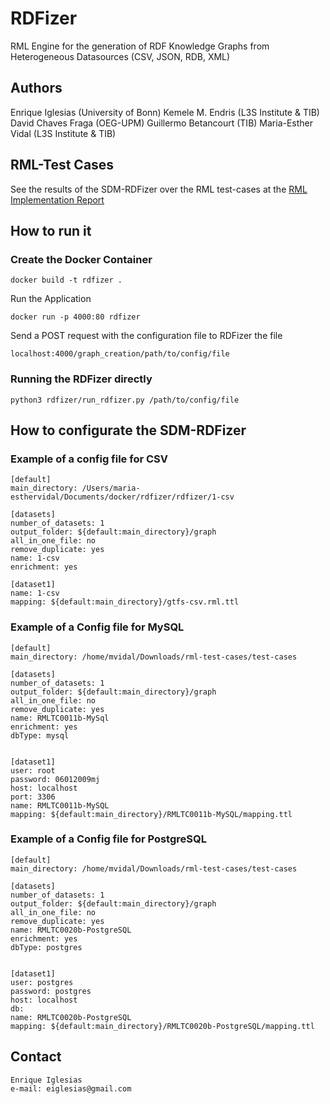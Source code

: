 # RDFizer
RML Engine for the generation of RDF Knowledge Graphs from Heterogeneous Datasources (CSV, JSON, RDB, XML)

## Authors
Enrique Iglesias (University of Bonn)
Kemele M. Endris (L3S Institute & TIB)
David Chaves Fraga (OEG-UPM)
Guillermo Betancourt (TIB)
Maria-Esther Vidal (L3S Institute & TIB)


## RML-Test Cases
See the results of the SDM-RDFizer over the RML test-cases at the [RML Implementation Report](http://rml.io/implementation-report/)

## How to run it

### Create the Docker Container

```
docker build -t rdfizer .
```

Run the Application

```
docker run -p 4000:80 rdfizer
```

Send a POST request with the configuration file to RDFizer the file

```
localhost:4000/graph_creation/path/to/config/file
```

### Running the RDFizer directly

```
python3 rdfizer/run_rdfizer.py /path/to/config/file
```

## How to configurate the SDM-RDFizer

### Example of a config file for CSV

```
[default]
main_directory: /Users/maria-esthervidal/Documents/docker/rdfizer/rdfizer/1-csv

[datasets]
number_of_datasets: 1
output_folder: ${default:main_directory}/graph
all_in_one_file: no
remove_duplicate: yes
name: 1-csv
enrichment: yes

[dataset1]
name: 1-csv
mapping: ${default:main_directory}/gtfs-csv.rml.ttl 
```

### Example of a Config file for MySQL

```
[default]
main_directory: /home/mvidal/Downloads/rml-test-cases/test-cases

[datasets]
number_of_datasets: 1
output_folder: ${default:main_directory}/graph
all_in_one_file: no
remove_duplicate: yes
name: RMLTC0011b-MySql
enrichment: yes
dbType: mysql


[dataset1]
user: root
password: 06012009mj
host: localhost
port: 3306
name: RMLTC0011b-MySQL
mapping: ${default:main_directory}/RMLTC0011b-MySQL/mapping.ttl
```

### Example of a Config file for PostgreSQL

```
[default]
main_directory: /home/mvidal/Downloads/rml-test-cases/test-cases

[datasets]
number_of_datasets: 1
output_folder: ${default:main_directory}/graph
all_in_one_file: no
remove_duplicate: yes
name: RMLTC0020b-PostgreSQL
enrichment: yes
dbType: postgres


[dataset1]
user: postgres
password: postgres
host: localhost
db: 
name: RMLTC0020b-PostgreSQL
mapping: ${default:main_directory}/RMLTC0020b-PostgreSQL/mapping.ttl 
```


## Contact
```
Enrique Iglesias
e-mail: eiglesias@gmail.com
